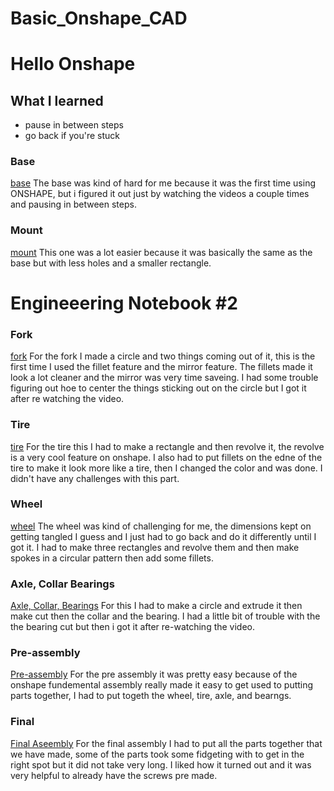 # Basic_Onshape_CAD
# Hello Onshape
## What I learned
- pause in between steps
- go back if you're stuck
### Base
[base](https://cvilleschools.onshape.com/documents/ce773a82bd964b97c2ca363a/w/c0f01d6acc032f33e236332b/e/3a7ee1ac464f60314d4e3d94)
The base was kind of hard for me because it was the first time using ONSHAPE, but i figured it out just by watching the videos a couple times and pausing in between steps.

### Mount
[mount](https://cvilleschools.onshape.com/documents/270684b662ebbf6e21ea5604/w/d6754c3934b1a368534ac179/e/d8cd62fd429e31c23ecb79df)
This one was a lot easier because it was basically the same as the base but with less holes and a smaller rectangle.
# Engineeering Notebook #2
### Fork
[fork](https://cvilleschools.onshape.com/documents/cafb874cd033d399e180c367/w/ccf1fd05031f1a0b46999864/e/cbc5db12bd25112ae0a95b9d)
For the fork I made a circle and two things coming out of it, this is the first time I used the fillet feature and the mirror feature. The fillets made it look a lot cleaner and the mirror was very time saveing. I had some trouble figuring out hoe to center the things sticking out on the circle but I got it after re watching the video.
### Tire
[tire](https://cvilleschools.onshape.com/documents/d43e7af70bb7225a9f9300f9/w/f8d8dece1e6f55a921219120/e/dbe68bc4b8b4f6f6502cd653)
For the tire this I had to make a rectangle and then revolve it, the revolve is a very cool feature on onshape. I also had to put fillets on the edne of the tire to make it look more like a tire, then I changed the color and was done. I didn't have any challenges with this part.
### Wheel
[wheel](https://cvilleschools.onshape.com/documents/782790b432309b8bf32051a3/w/a3671807251b084d60fcfda5/e/5c28fd3a1ab9fca542346eab)
The wheel was kind of challenging for me, the dimensions kept on getting tangled I guess and I just had to go back and do it differently until I got it. I had to make three rectangles and revolve them and then make spokes in a circular pattern then add some fillets.
### Axle, Collar Bearings
[Axle, Collar, Bearings](https://cvilleschools.onshape.com/documents/318a6b7d0bf89a3a1e42aae0/w/aab806db89c28408d1605123/e/4615d72c36bf873a6cc29539)
For this I had to make a circle and extrude it then make cut then the collar and the bearing. I had a little bit of trouble with the the bearing cut but then i got it after re-watching the video.
### Pre-assembly
[Pre-assembly](https://cvilleschools.onshape.com/documents/2f0fcb21660ead11e0bf0be0/w/9036fa6345663a4cb1cb835c/e/6055ae26c9e06f9535650864)
For the pre assembly it was pretty easy because of the onshape fundemental assembly really made it easy to get used to putting parts together, I had to put togeth the wheel, tire, axle, and bearngs.
### Final
[Final Aseembly](https://cvilleschools.onshape.com/documents/76369cea21453497a549a15a/w/aa486f79b5de9829a496e6c9/e/105ec8a3546a2780b316bc54)
For the final assembly I had to put all the parts together that we have made, some of the parts took some fidgeting with to get in the right spot but it did not take very long. I liked how it turned out and it was very helpful to already have the screws pre made.
